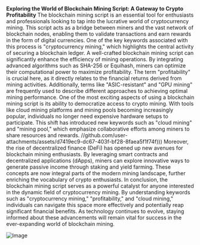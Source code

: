 **Exploring the World of Blockchain Mining Script: A Gateway to Crypto Profitability**
The blockchain mining script is an essential tool for enthusiasts and professionals looking to tap into the lucrative world of cryptocurrency mining. This script acts as a bridge between miners and the vast network of blockchain nodes, enabling them to validate transactions and earn rewards in the form of digital currencies. One of the key keywords associated with this process is "cryptocurrency mining," which highlights the central activity of securing a blockchain ledger.
A well-crafted blockchain mining script can significantly enhance the efficiency of mining operations. By integrating advanced algorithms such as SHA-256 or Equihash, miners can optimize their computational power to maximize profitability. The term "profitability" is crucial here, as it directly relates to the financial returns derived from mining activities. Additionally, terms like "ASIC-resistant" and "GPU mining" are frequently used to describe different approaches to achieving optimal mining performance.
One of the most exciting aspects of using a blockchain mining script is its ability to democratize access to crypto mining. With tools like cloud mining platforms and mining pools becoming increasingly popular, individuals no longer need expensive hardware setups to participate. This shift has introduced new keywords such as "cloud mining" and "mining pool," which emphasize collaborative efforts among miners to share resources and rewards.
 //github.com/user-attachments/assets/d7419ec9-dc67-403f-bf28-8faea5f1f74f)))
Moreover, the rise of decentralized finance (DeFi) has opened up new avenues for blockchain mining enthusiasts. By leveraging smart contracts and decentralized applications (dApps), miners can explore innovative ways to generate passive income through staking and yield farming. These concepts are now integral parts of the modern mining landscape, further enriching the vocabulary of crypto enthusiasts.
In conclusion, the blockchain mining script serves as a powerful catalyst for anyone interested in the dynamic field of cryptocurrency mining. By understanding keywords such as "cryptocurrency mining," "profitability," and "cloud mining," individuals can navigate this space more effectively and potentially reap significant financial benefits. As technology continues to evolve, staying informed about these advancements will remain vital for success in the ever-expanding world of blockchain mining.


![Image](https://github.com/user-attachments/assets/d7419ec9-dc67-403f-bf28-8faea5f1f74f)
